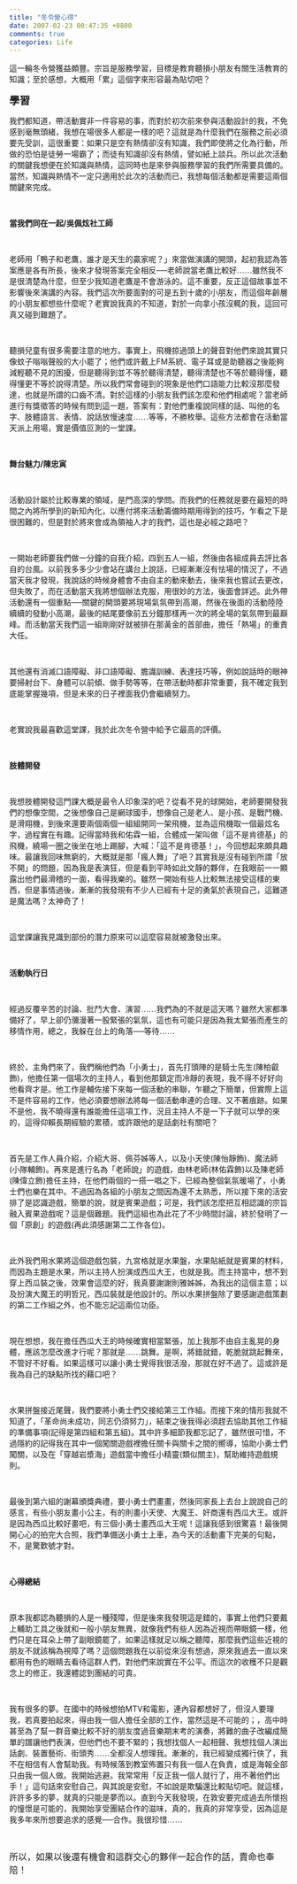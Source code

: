 ```yaml
---
title: "冬令營心得"
date: 2007-02-23 00:47:35 +0800
comments: true
categories: Life
---
```

<p class="MsoNormal"><span style="font-family: 新細明體;">這一輪冬令營獲益頗豐。宗旨是服務學習，目標是教育聽損小朋友有關生活教育的知識；至於感想，大概用「累」這個字來形容最為貼切吧？</span></p><p class="MsoNormal"><b><span style="font-size: 14pt; font-family: 新細明體;">學習</span></b></p><p class="MsoNormal"><span style="font-family: 新細明體;">我們都知道，帶活動實非一件容易的事，而對於初次前來參與活動設計的我，不免感到毫無頭緒，我想在場很多人都是一樣的吧？這就是為什麼我們在服務之前必須要先受訓，這很重要：如果只是空有熱情卻沒有知識，我們即使將之化為行動，所做的恐怕是徒勞一場霸了；而徒有知識卻沒有熱情，譬如紙上談兵。所以此次活動的關鍵我想便在於知識與熱情，這同時也是來參與服務學習的我們所需要具備的。當然，知識與熱情不一定只適用於此次的活動而已，我想每個活動都是需要這兩個關鍵來完成。</span></p><p class="MsoNormal"><span lang="EN-US"><o:p>&nbsp;</o:p></span></p><p class="MsoNormal"><b><span style="font-family: 新細明體;">當我們同在一起</span><span lang="EN-US">/</span></b><b><span style="font-family: 新細明體;">吳佩炫社工師</span><span lang="EN-US"><o:p /></span></b></p><p class="MsoNormal"><b><span lang="EN-US"><o:p>&nbsp;</o:p></span></b></p><p class="MsoNormal"><span style="font-family: 新細明體;">老師用「鴨子和老鷹，誰才是天生的贏家呢？」來當做演講的開頭，起初我認為答案應是各有所長，後來才發現答案完全相反──老師說當老鷹比較好……雖然我不是很清楚為什麼，但至少我知道老鷹是不會游泳的。這不重要，反正這個故事並不影響後來演講的內容。我們這次所要面對的可是五到十歲的小朋友，而這個年齡層的小朋友都想些什麼呢？老實說我真的不知道，對於一向拿小孩沒輒的我，這回可真又碰到難題了。</span></p><p class="MsoNormal"><span lang="EN-US"><o:p>&nbsp;</o:p></span></p><p class="MsoNormal"><span style="font-family: 新細明體;">聽損兒童有很多需要注意的地方。事實上，飛機掠過頭上的聲音對他們來說其實只像蚊子嗡嗡聲般的大小罷了；他們或許戴上</span><span lang="EN-US">FM</span><span style="font-family: 新細明體;">系統、電子耳或是助聽器之後能夠減輕聽不見的困擾，但是聽得到並不等於聽得清楚，聽得清楚也不等於聽得懂，聽得懂更不等於說得清楚。所以我們常會碰到的現象是他們口語能力比較沒那麼發達，也就是所謂的口齒不清。對於這樣的小朋友我們該怎麼和他們相處呢？當老師進行有獎徵答的時候有問到這一題，答案有：對他們重複說同樣的話、叫他的名字、肢體語言、表情、說話放慢速度……等等，不勝枚舉。這些方法都會在活動當天派上用場，實是價值叵測的一堂課。</span></p><p class="MsoNormal"><span lang="EN-US"><o:p>&nbsp;</o:p></span></p><p class="MsoNormal"><b><span style="font-family: 新細明體;">舞台魅力</span><span lang="EN-US">/</span></b><b><span style="font-family: 新細明體;">陳忠寅</span><span lang="EN-US"><o:p /></span></b></p><p class="MsoNormal"><span lang="EN-US"><o:p>&nbsp;</o:p></span></p><p class="MsoNormal"><span style="font-family: 新細明體;">活動設計屬於比較專業的領域，是門高深的學問。而我們的任務就是要在最短的時間之內將所學到的新知內化，以應付將來活動籌備時期用得到的技巧，乍看之下是很困難的，但是對於將來會成為領袖人才的我們，這也是必經之路吧？</span></p><p class="MsoNormal"><span lang="EN-US"><o:p>&nbsp;</o:p></span></p><p class="MsoNormal"><span style="font-family: 新細明體;">一開始老師要我們做一分鐘的自我介紹，四到五人一組，然後由各組成員去評比各自的台風。以前我多多少少會站在講台上說話，已經漸漸沒有怯場的情況了，不過當天我才發現，我說話的時候身體會不由自主的動來動去，後來我也嘗試去更改，但失敗了，而在活動當天我將想個辦法克服，用很妙的方法，後面會詳述。此外帶活動還有一個重點──關鍵的開頭要將現場氣氛帶到高潮，然後在後面的活動陸陸續續的發動小高潮，最後的結尾要像前五分鐘那樣再一次的將全場的氣氛帶到最巔峰。而活動當天我們這一組剛剛好就被排在那黃金的首部曲，擔任「熱場」的重責大任。</span></p><p class="MsoNormal"><span lang="EN-US"><o:p>&nbsp;</o:p></span></p><p class="MsoNormal"><span style="font-family: 新細明體;">其他還有消滅口語障礙、非口語障礙、膽識訓練、表達技巧等，例如說話時的眼神要掃射台下、身體可以前傾、做手勢等等，在帶活動時都非常重要，我不確定我到底能掌握幾項，但是未來的日子裡面我仍會繼續努力。</span></p><p class="MsoNormal"><span lang="EN-US"><o:p>&nbsp;</o:p></span></p><p class="MsoNormal"><span style="font-family: 新細明體;">老實說我最喜歡這堂課，我於此次冬令營中給予它最高的評價。</span></p><p class="MsoNormal"><span lang="EN-US"><o:p>&nbsp;</o:p></span></p><p class="MsoNormal"><b><span style="font-family: 新細明體;">肢體開發</span><span lang="EN-US"><o:p /></span></b></p><p class="MsoNormal"><span lang="EN-US"><o:p>&nbsp;</o:p></span></p><p class="MsoNormal"><span style="font-family: 新細明體;">我想肢體開發這門課大概是最令人印象深的吧？從看不見的球開始，老師要開發我們的想像空間，之後想像自己是網球國手，想像自己是老人、是小孩、是戰鬥機、是滑翔機，到後來還要兩個兩個一組組開同一架飛機，並為這飛機取一個最炫名字，過程實在有趣。記得當時我和佑霖一組，合體成一架叫做「這不是肯德基」的飛機，繞場一圈之後坐在地上踢腳，大喊：「這不是肯德基！」，今回想起來頗具趣味。最讓我回味無窮的，大概就是那「瘋人舞」了吧？其實我是沒有碰到所謂「放不開」的問題，因為我是表演狂，但是看到平時如此文靜的夥伴，在我眼前一一顯露出他們最滑稽的一面，看得我樂的。雖然一開始有些人比較無法接受這樣的東西，但是事情過後，漸漸的我發現有不少人已經有十足的勇氣於表現自己，這難道是魔法嗎？太神奇了！</span></p><p class="MsoNormal"><span lang="EN-US"><o:p>&nbsp;</o:p></span></p><p class="MsoNormal"><span style="font-family: 新細明體;">這堂課讓我見識到部份的潛力原來可以這麼容易就被激發出來。</span></p><p class="MsoNormal"><span lang="EN-US"><o:p>&nbsp;</o:p></span></p><p class="MsoNormal"><b><span style="font-family: 新細明體;">活動執行日</span><span lang="EN-US"><o:p /></span></b></p><p class="MsoNormal"><b><span lang="EN-US"><o:p>&nbsp;</o:p></span></b></p><p class="MsoNormal"><span style="font-family: 新細明體;">經過反覆辛苦的討論、批鬥大會、演習……我們為的不就是這天嗎？雖然大家都準備好了，早上卻仍瀰漫著一股緊張的氣氛，這也有可能只是因為我太緊張而產生的移情作用，總之，我躲在台上的角落──等待……</span></p><p class="MsoNormal"><span lang="EN-US"><o:p>&nbsp;</o:p></span></p><p class="MsoNormal"><span style="font-family: 新細明體;">終於，主角們來了，我們稱他們為「小勇士」，首先打頭陣的是騎士先生</span><span lang="EN-US">(</span><span style="font-family: 新細明體;">陳柏叡飾</span><span lang="EN-US">)</span><span style="font-family: 新細明體;">，他擔任第一個場次的主持人，看到他那鎮定而冷靜的表現，我不得不好好向他看齊才是。他工作是輔佐接下來每一個活動的串聯，乍聽之下簡單，但實際上這不是件容易的工作，他必須要想辦法將每一個活動串連的合理、又不著痕跡。如果不是他，我不曉得還有誰能擔任這項工作，況且主持人不是一下子就可以學的來的，這得仰賴長期經驗的累積，或許跟他的是話劇社有關吧？</span></p><p class="MsoNormal"><span lang="EN-US"><o:p>&nbsp;</o:p></span></p><p class="MsoNormal"><span style="font-family: 新細明體;">首先是工作人員介紹，介紹大哥、佩芬姊等人，以及小天使</span><span lang="EN-US">(</span><span style="font-family: 新細明體;">陳怡靜飾</span><span lang="EN-US">)</span><span style="font-family: 新細明體;">、魔法師</span><span lang="EN-US">(</span><span style="font-family: 新細明體;">小隊輔飾</span><span lang="EN-US">)</span><span style="font-family: 新細明體;">。再來是進行名為「老師說」的遊戲，由<st1:personname w:st="on" productid="林">林</st1:personname>老師</span><span lang="EN-US">(</span><span style="font-family: 新細明體;">林佑霖飾</span><span lang="EN-US">)</span><span style="font-family: 新細明體;">以及<st1:personname w:st="on" productid="陳">陳</st1:personname>老師</span><span lang="EN-US">(</span><span style="font-family: 新細明體;">陳偉立飾</span><span lang="EN-US">)</span><span style="font-family: 新細明體;">擔任主持，在他們兩個的一搭一唱之下，已經為整個氣氛暖場了，小勇士們也樂在其中。不過因為各組的小朋友之間因為還不太熟悉，所以接下來的活安排了是認識遊戲，簡單的說，就是賓果遊戲；可是，我們該怎麼把互相認識的宗旨融入賓果遊戲呢？這是個難題。我們這組也為此花了不少時間討論，終於發明了一個「原創」的遊戲</span><span lang="EN-US">(</span><span style="font-family: 新細明體;">再此須感謝第二工作各位</span><span lang="EN-US">)</span><span style="font-family: 新細明體;">。</span></p><p class="MsoNormal"><span lang="EN-US"><o:p>&nbsp;</o:p></span></p><p class="MsoNormal"><span style="font-family: 新細明體;">此外我們用水果將這個遊戲包裝，九宮格就是水果盤，水果貼紙就是賓果的材料，而因為主題是水果，所以主持人扮演成西瓜大王，也就是我。而主持當中，想不到穿上西瓜裝之後，效果會這麼的好，我真要謝謝則雅姊姊，為我出的這個主意；以及扮演大魔王的明哲兄，西瓜裝就是他設計的。所以水果拼盤除了要感謝遊戲策劃的第二工作組之外，也不能忘記這兩位功臣。</span></p><p class="MsoNormal"><span lang="EN-US"><o:p>&nbsp;</o:p></span></p><p class="MsoNormal"><span style="font-family: 新細明體;">現在想想，我在擔任西瓜大王的時候確實相當緊張，加上我那不由自主亂晃的身體，應該怎麼改進才行呢？那就是……跳舞。是啊，將錯就錯，乾脆就跳起舞來，不管好不好看。如果這樣可以讓小勇士覺得我很活潑，那就在好不過了。這或許是我為自己的缺點所找的藉口吧？</span></p><p class="MsoNormal"><span lang="EN-US"><o:p>&nbsp;</o:p></span></p><p class="MsoNormal"><span style="font-family: 新細明體;">水果拼盤接近尾聲，我們要將小勇士們交接給第三工作組。而接下來的情形我就不知道了，「革命尚未成功，同志仍須努力」，結束之後我得必須趕去協助其他工作組的準備事項</span><span lang="EN-US">(</span><span style="font-family: 新細明體;">記得是第四組和第五組</span><span lang="EN-US">)</span><span style="font-family: 新細明體;">。其中許多細節我都忘記了，雖然很可惜，不過隱約的記得我在其中一個闖關遊戲裡擔任關卡與關卡之間的嚮導，協助小勇士們闖關，以及在「穿越岩漿海」遊戲當中擔任小精靈</span><span lang="EN-US">(</span><span style="font-family: 新細明體;">類似關主</span><span lang="EN-US">)</span><span style="font-family: 新細明體;">，幫助維持遊戲規則。</span></p><p class="MsoNormal"><span lang="EN-US"><o:p>&nbsp;</o:p></span></p><p class="MsoNormal"><span style="font-family: 新細明體;">最後到第六組的謝幕頒獎典禮，要小勇士們畫畫，然後同家長上去台上說說自己的感言，有些小朋友畫小公主，有的則畫小天使、大魔王、奸商還有西瓜大王。或許是因為西瓜比較好畫吧，有三個小勇士畫西瓜大王呢！這讓我感到很驚喜！最後開開心心的拍完大合照，我們準備送小勇士上車，為今天的活動畫下完美的句點，不，是驚歎號才對。</span></p><p class="MsoNormal"><span lang="EN-US"><o:p>&nbsp;</o:p></span></p><p class="MsoNormal"><b><span style="font-family: 新細明體;">心得總結</span><span lang="EN-US"><o:p /></span></b></p><p class="MsoNormal"><b><span lang="EN-US"><o:p>&nbsp;</o:p></span></b></p><p class="MsoNormal"><span style="font-family: 新細明體;">原本我都認為聽損的人是一種殘障，但是後來我發現這是錯的，事實上他們只要戴上輔助工具之後就和一般小朋友無異，就像我們有些人因為近視而帶眼鏡一樣，他們只是在耳朵上帶了副眼鏡罷了，如果這樣就足以稱之聽障，那麼我們這些近視的朋友不就該稱為視障了嗎？這個問題我在以前從來沒有想過，原來我過去一直以來都用有色的眼睛去看待這群人們，對他們來說實在不公平。而這次的收穫不只是觀念上的修正，我還體認到團結的可貴。</span></p><p class="MsoNormal"><span lang="EN-US"><o:p>&nbsp;</o:p></span></p><p class="MsoNormal"><span style="font-family: 新細明體;">我有很多的夢。在國中的時候想拍</span><span lang="EN-US">MTV</span><span style="font-family: 新細明體;">和電影，連內容都想好了，但沒人要理我，若真要拍起來，得由我一個人擔任全部的工作，當然這是不可能的；，高中時甚至為了幫一群音樂比較不好的朋友度過音樂期末考的演奏，將難的曲子改編成簡單的譜讓他們表演，但他們也不要不緊的；我想找個人一起相聲、我想找個人演出話劇、裝置藝術、街頭秀……全都沒人想理我。漸漸的，我已經變成獨行俠了，我不在相信有人會幫助我。有時候落到教室佈置只有我一個人在負責，或是海報全部只由我一個人做。我開始逃避。我常常用「反正我一個人就行了，用不著他們出手！」這句話來安慰自己，與其說是安慰，不如說是欺騙還比較貼切吧。就這樣，許許多多的夢，就真的只能是夢而以。直到今天我發現，在敦安要完成過去所懷抱的憧憬是可能的，我開始享受團結合作的滋味，真的，我真的非常享受，因為這是我多年來所想要追求的感覺──合作。我很珍惜……</span></p><p class="MsoNormal"><span lang="EN-US"><o:p>&nbsp;</o:p></span></p><span style="font-size: 12pt; font-family: 新細明體;">所以，如果以後還有機會和這群交心的夥伴一起合作的話，賣命也奉陪！</span>
